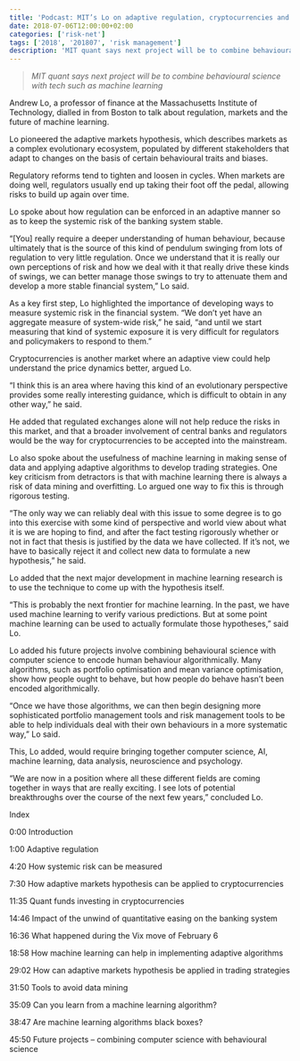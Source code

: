 ```yaml
---
title: 'Podcast: MIT’s Lo on adaptive regulation, cryptocurrencies and machine learning'
date: 2018-07-06T12:00:00+02:00
categories: ['risk-net']
tags: ['2018', '201807', 'risk management']
description: 'MIT quant says next project will be to combine behavioural science with tech such as machine learning'
---
```


> _MIT quant says next project will be to combine behavioural science with tech such as machine learning_

Andrew Lo, a professor of finance at the Massachusetts Institute of Technology, dialled in from Boston to talk about regulation, markets and the future of machine learning.

Lo pioneered the adaptive markets hypothesis, which describes markets as a complex evolutionary ecosystem, populated by different stakeholders that adapt to changes on the basis of certain behavioural traits and biases.

Regulatory reforms tend to tighten and loosen in cycles. When markets are doing well, regulators usually end up taking their foot off the pedal, allowing risks to build up again over time.

Lo spoke about how regulation can be enforced in an adaptive manner so as to keep the systemic risk of the banking system stable.

“[You] really require a deeper understanding of human behaviour, because ultimately that is the source of this kind of pendulum swinging from lots of regulation to very little regulation. Once we understand that it is really our own perceptions of risk and how we deal with it that really drive these kinds of swings, we can better manage those swings to try to attenuate them and develop a more stable financial system,” Lo said.

As a key first step, Lo highlighted the importance of developing ways to measure systemic risk in the financial system. “We don’t yet have an aggregate measure of system-wide risk,” he said, “and until we start measuring that kind of systemic exposure it is very difficult for regulators and policymakers to respond to them.”

Cryptocurrencies is another market where an adaptive view could help understand the price dynamics better, argued Lo.

“I think this is an area where having this kind of an evolutionary perspective provides some really interesting guidance, which is difficult to obtain in any other way,” he said.

He added that regulated exchanges alone will not help reduce the risks in this market, and that a broader involvement of central banks and regulators would be the way for cryptocurrencies to be accepted into the mainstream.

Lo also spoke about the usefulness of machine learning in making sense of data and applying adaptive algorithms to develop trading strategies. One key criticism from detractors is that with machine learning there is always a risk of data mining and overfitting. Lo argued one way to fix this is through rigorous testing.

“The only way we can reliably deal with this issue to some degree is to go into this exercise with some kind of perspective and world view about what it is we are hoping to find, and after the fact testing rigorously whether or not in fact that thesis is justified by the data we have collected. If it’s not, we have to basically reject it and collect new data to formulate a new hypothesis,” he said.

Lo added that the next major development in machine learning research is to use the technique to come up with the hypothesis itself.

“This is probably the next frontier for machine learning. In the past, we have used machine learning to verify various predictions. But at some point machine learning can be used to actually formulate those hypotheses,” said Lo.

Lo added his future projects involve combining behavioural science with computer science to encode human behaviour algorithmically. Many algorithms, such as portfolio optimisation and mean variance optimisation, show how people ought to behave, but how people do behave hasn’t been encoded algorithmically.

“Once we have those algorithms, we can then begin designing more sophisticated portfolio management tools and risk management tools to be able to help individuals deal with their own behaviours in a more systematic way,” Lo said.

This, Lo added, would require bringing together computer science, AI, machine learning, data analysis, neuroscience and psychology.

“We are now in a position where all these different fields are coming together in ways that are really exciting. I see lots of potential breakthroughs over the course of the next few years,” concluded Lo.

Index

0:00 Introduction

1:00 Adaptive regulation

4:20 How systemic risk can be measured

7:30 How adaptive markets hypothesis can be applied to cryptocurrencies

11:35 Quant funds investing in cryptocurrencies

14:46 Impact of the unwind of quantitative easing on the banking system

16:36 What happened during the Vix move of February 6

18:58 How machine learning can help in implementing adaptive algorithms

29:02 How can adaptive markets hypothesis be applied in trading strategies

31:50 Tools to avoid data mining

35:09 Can you learn from a machine learning algorithm?

38:47 Are machine learning algorithms black boxes?

45:50 Future projects – combining computer science with behavioural science

